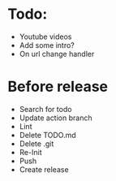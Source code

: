 # Todo:

- Youtube videos
- Add some intro?
- On url change handler

# Before release

- Search for todo
- Update action branch
- Lint
- Delete TODO.md
- Delete .git
- Re-Init
- Push
- Create release
